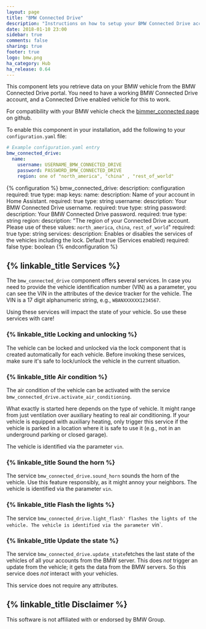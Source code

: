 ```yaml
---
layout: page
title: "BMW Connected Drive"
description: "Instructions on how to setup your BMW Connected Drive account with Home Assistant."
date: 2018-01-10 23:00
sidebar: true
comments: false
sharing: true
footer: true
logo: bmw.png
ha_category: Hub
ha_release: 0.64
---
```


This component lets you retrieve data on your BMW vehicle from the BMW Connected Drive portal. You need to have a working BMW Connected Drive account, and a Connected Drive enabled vehicle for this to work.

For compatibility with your BMW vehicle check the [bimmer_connected page](https://github.com/m1n3rva/bimmer_connected) on github.

To enable this component in your installation, add the following to your
`configuration.yaml` file:

```yaml
# Example configuration.yaml entry
bmw_connected_drive:
  name:
    username: USERNAME_BMW_CONNECTED_DRIVE
    password: PASSWORD_BMW_CONNECTED_DRIVE
    region: one of "north_america", "china" , "rest_of_world"
```

{% configuration %}
bmw_connected_drive:
  description: configuration
  required: true
  type: map
  keys:
    name:
      description: Name of your account in Home Assistant.
      required: true
      type: string
    username:
      description: Your BMW Connected Drive username.
      required: true
      type: string
    password:
      description: Your BMW Connected Drive password.
      required: true
      type: string
    region:
      description: "The region of your Connected Drive account. Please use of these values: `north_america`, `china`, `rest_of_world`"
      required: true
      type: string
    services:
      description: Enables or disables the services of the vehicles including the lock. Default true (Services enabled)
      required: false
      type: boolean
{% endconfiguration %}

## {% linkable_title Services %}

The `bmw_connected_drive` component offers several services. In case you need to provide the vehicle identification number (VIN) as a parameter, you can see the VIN in the attributes of the device tracker for the vehicle. The VIN is a 17 digit alphanumeric string, e.g., `WBANXXXXXX1234567`.

Using these services will impact the state of your vehicle. So use these services with care!

### {% linkable_title Locking and unlocking %}

The vehicle can be locked and unlocked via the lock component that is created automatically for each vehicle. Before invoking these services, make sure it's safe to lock/unlock the vehicle in the current situation.

### {% linkable_title Air condition %}

The air condition of the vehicle can be activated with the service `bmw_connected_drive.activate_air_conditioning`.

What exactly is started here depends on the type of vehicle. It might range from just ventilation over auxiliary heating to real air conditioning. If your vehicle is equipped with auxiliary heating, only trigger this service if the vehicle is parked in a location where it is safe to use it (e.g., not in an underground parking or closed garage). 

The vehicle is identified via the parameter `vin`.

### {% linkable_title Sound the horn %}

The service `bmw_connected_drive.sound_horn` sounds the horn of the vehicle. Use this feature responsibly, as it might annoy your neighbors. The vehicle is identified via the parameter `vin`. 

### {% linkable_title Flash the lights %}

The service `bmw_connected_drive.light_flash' flashes the lights of the vehicle. The vehicle is identified via the parameter `vin`.

### {% linkable_title Update the state %}

The service `bmw_connected_drive.update_state`fetches the last state of the vehicles of all your accounts from the BMW server. This does *not* trigger an update from the vehicle; it gets the data from the BMW servers. So this service does *not* interact with your vehicles. 

This service does not require any attributes.

## {% linkable_title Disclaimer %}

This software is not affiliated with or endorsed by BMW Group. 
